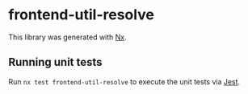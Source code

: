 # frontend-util-resolve

This library was generated with [Nx](https://nx.dev).

## Running unit tests

Run `nx test frontend-util-resolve` to execute the unit tests via [Jest](https://jestjs.io).
